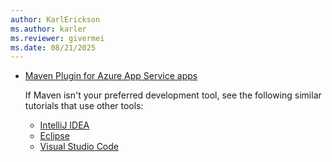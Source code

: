 ```yaml
---
author: KarlErickson
ms.author: karler
ms.reviewer: givermei
ms.date: 08/21/2025
---
```


- [Maven Plugin for Azure App Service apps](https://github.com/microsoft/azure-maven-plugins/blob/develop/azure-webapp-maven-plugin/README.md)

  If Maven isn't your preferred development tool, see the following similar tutorials that use other tools:

  - [IntelliJ IDEA](../../toolkit-for-intellij/create-hello-world-web-app.md)
  - [Eclipse](../../toolkit-for-eclipse/create-hello-world-web-app.md)
  - [Visual Studio Code](https://code.visualstudio.com/docs/java/java-webapp)
